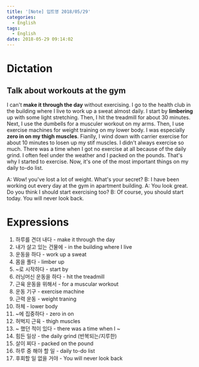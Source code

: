 ```yaml
---
title: '[Note] 입트영 2018/05/29'
categories:
  - English
tags:
  - English
date: 2018-05-29 09:14:02
---
```


# Dictation
## Talk about workouts at the gym

I can't **make it through the day** without exercising. I go to the health club in the building where I live to work up a sweat almost daily. I start by **limbering** up with some light stretching. Then, I hit the treadmill for about 30 minutes. Next, I use the dumbells for a musculer workout on my arms. Then, I use exercise machines for weight training on my lower body. I was especially **zero in on my thigh muscles**. Fianlly, I wind down with carrier exercise for about 10 minutes to losen up my stif muscles. I didn't always exercise so much. There was a time when I got no exercise at all because of the daily grind. I often feel under the weather and I packed on the pounds. That's why I started to exercise. Now, it's one of the most important things on my daily to-do list.

A: Wow! you've lost a lot of weight. What's your secret?
B: I have been working out every day at the gym in apartment building.
A: You look great. Do you think I should start exercising too?
B: Of course, you should start today. You will never look back.

# Expressions 

1. 하루를 견뎌 내다 - make it through the day
2. 내가 살고 있는 건물에 - in the building where I live
3. 운동을 하다 - work up a sweat
4. 몸을 풀다 - limber up
5. ~로 시작하다 - start by
6. 러닝머신 운동을 하다 - hit the treadmill
7. 근육 운동을 위해서 - for a muscular workout
8. 운동 기구 - exercise machine
9. 근력 운동 - weight traning
10. 하체 - lower body
11. ~에 집중하다 - zero in on
12. 허벅지 근육 - thigh muscles
13. ~ 했던 적이 있다 - there was a time when I ~
14. 힘든 일상 - the daily grind (반복되는/지루한)
15. 살이 찌다 - packed on the pound
16. 하루 중 해야 할 일 - daily to-do list
17. 후회할 일 없을 거야 - You will never look back